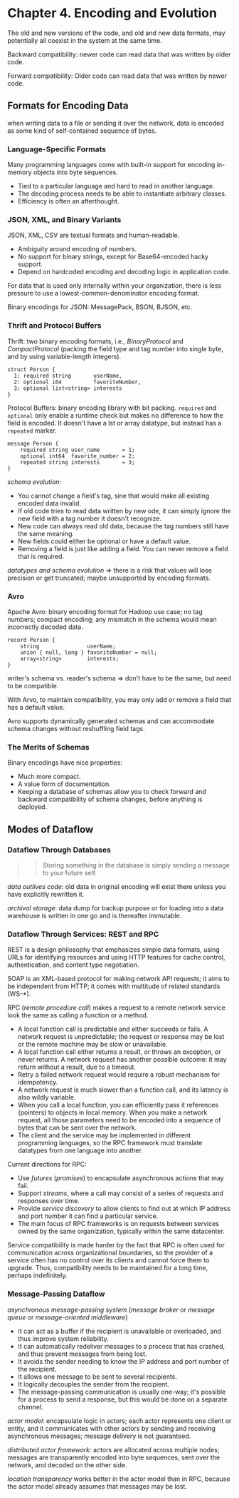 # Chapter 4. Encoding and Evolution

The old and new versions of the code, and old and new data formats, may potentially all coexist in the system at the same time.

Backward compatibility: newer code can read data that was written by older code.

Forward compatibility: Older code can read data that was written by newer code.

## Formats for Encoding Data

when writing data to a file or sending it over the network, data is encoded as some kind of self-contained sequence of bytes.

### Language-Specific Formats

Many programming languages come with built-in support for encoding in-memory objects into byte sequences.

* Tied to a particular language and hard to read in another language.
* The decoding process needs to be able to instantiate arbitrary classes.
* Efficiency is often an afterthought.

### JSON, XML, and Binary Variants

JSON, XML, CSV are textual formats and human-readable.

* Ambiguity around encoding of numbers.
* No support for binary strings, except for Base64-encoded hacky support.
* Depend on hardcoded encoding and decoding logic in application code.

For data that is used only internally within your organization, there is less pressure to use a lowest-common-denominator encoding format.

Binary encodings for JSON: MessagePack, BSON, BJSON, etc.

### Thrift and Protocol Buffers

Thrift: two binary encoding formats, i.e., *BinaryProtocol* and *CompactProtocol* (packing the field type and tag number into single byte, and by using variable-length integers).

```text
struct Person {
  1: required string       userName,
  2: optional i64          favoriteNumber,
  3: optional list<string> interests
}
```

Protocol Buffers: binary encoding library with bit packing. `required` and `optional` only enable a runtime check but makes no difference to how the field is encoded. It doesn't have a lst or array datatype, but instead has a `repeated` marker.

```text
message Person {
    required string user_name       = 1;
    optional int64  favorite_number = 2;
    repeated string interests       = 3;
}
```

*schema evolution*:

* You cannot change a field's tag, sine that would make all existing encoded data invalid.
* If old code tries to read data written by new ode, it can simply ignore the new field with a tag number it doesn't recognize.
* New code can always read old data, because the tag numbers still have the same meaning.
* New fields could either be optional or have a default value.
* Removing a field is just like adding a field. You can never remove a field that is required.

*datatypes and schema evolution* => there is a risk that values will lose precision or get truncated; maybe unsupported by encoding formats.

### Avro

Apache Avro: binary encoding format for Hadoop use case; no tag numbers; compact encoding; any mismatch in the schema would mean incorrectly decoded data.

```text
record Person {
    string               userName;
    union { null, long } favoriteNumber = null;
    array<string>        interests;
}
```

writer's schema vs. reader's schema => don't have to be the same, but need to be compatible.

With Arvo, to maintain compatibility, you may only add or remove a field that has a default value.

Avro supports dynamically generated schemas and can accommodate schema changes without reshuffling field tags.

### The Merits of Schemas

Binary encodings have nice properties:

* Much more compact.
* A value form of documentation.
* Keeping a database of schemas allow you to check forward and backward compatibility of schema changes, before anything is deployed.

## Modes of Dataflow

### Dataflow Through Databases

>> Storing something in the database is simply sending a message to your future self.

*data outlives code*: old data in original encoding will exist there unless you have explicitly rewritten it.

*archival storage*: data dump for backup purpose or for loading into a data warehouse is written in one go and is thereafter immutable.

### Dataflow Through Services: REST and RPC

REST is a design philosophy that emphasizes simple data formats, using URLs for identifying resources and using HTTP features for cache control, authentication, and content type negotiation.

SOAP is an XML-based protocol for making network API requests; it aims to be independent from HTTP; it comes with multitude of related standards (WS-*).

RPC (*remote procedure call*) makes a request to a remote network service look the same as calling a function or a method.

* A local function call is predictable and either succeeds or fails. A network request is unpredictable; the request or response may be lost or the remote machine may be slow or unavailable.
* A local function call either returns a result, or throws an exception, or never returns. A network request has another possible outcome: it may return without a result, due to a timeout.
* Retry a failed network request would require a robust mechanism for idempotency.
* A network request is much slower than a function call, and its latency is also wildly variable.
* When you call a local function, you can efficiently pass it references (pointers) to objects in local memory. When you make a network request, all those parameters need to be encoded into a sequence of bytes that can be sent over the network.
* The client and the service may be implemented in different programming languages, so the RPC framework must translate datatypes from one language into another.

Current directions for RPC:

* Use *futures* (*promises*) to encapsulate asynchronous actions that may fail.
* Support *streams*, where a call may consist of a series of requests and responses over time.
* Provide *service discovery* to allow clients to find out at which IP address and port number it can find a particular service.
* The main focus of RPC frameworks is on requests between services owned by the same organization, typically within the same datacenter.

Service compatibility is made harder by the fact that RPC is often used for communication across organizational boundaries, so the provider of a service often has no control over its clients and cannot force them to upgrade. Thus, compatibility needs to be maintained for a long time, perhaps indefinitely.

### Message-Passing Dataflow

*asynchronous message-passing system* (*message broker* or *message queue* or *message-oriented middleware*)

* It can act as a buffer if the recipient is unavailable or overloaded, and thus improve system reliability.
* It can automatically redeliver messages to a process that has crashed, and thus prevent messages from being lost.
* It avoids the sender needing to know the IP address and port number of the recipient.
* It allows one message to be sent to several recipients.
* It logically decouples the sender from the recipient.
* The message-passing communication is usually one-way; it's possible for a process to send a response, but this would be done on a separate channel.

*actor model*: encapsulate logic in actors; each actor represents one client or entity, and it communicates with other actors by sending and receiving asynchronous messages; message delivery is not guaranteed.

*distributed actor framework*: actors are allocated across multiple nodes; messages are transparently encoded into byte sequences, sent over the network, and decoded on the other side.

*location transparency* works better in the actor model than in RPC, because the actor model already assumes that messages may be lost.
